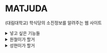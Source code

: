 # MATJUDA

(대림대학교) 학식당의 소진정보를 알려주는 웹 사이트

<details>
<summary>넣고 싶은 기능들</summary>
-메인 기능: 코너별 매진 상태를 확인할 수 있음<br>
-서브 기능: 음식 사진 업데이트 (이용자 자발적 업데이트), 댓글 기능, 좋아요 싫어요 버튼 기능, 사진 업로드왕(업데이트를 많이한 유저에게 상품), 코너 VS 선택 기능, 광고 삽입해서 수익 창출 (구글 애드센스), 음식 종류 별 예상 소진시간 알려주기
</details>
<details>
<summary>원철이가 할거</summary>
1주차: <del>json 파싱 사용자에게 보여지게</del>, <del>구상한 거 README에 적기</del>, <del>notion 만들기</del>, <del>mac환경 설정</del>
</details>
<details>
<summary>성현이가 할거</summary>
1주차: 클라우드단 구상하기, 사진 판별 프롬포트 엔지니어링하기
</details>
